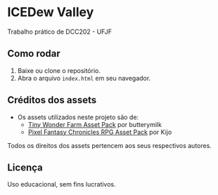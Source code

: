 # ICEDew Valley

Trabalho prático de DCC202 - UFJF

## Como rodar

1. Baixe ou clone o repositório.
2. Abra o arquivo `index.html` em seu navegador.

## Créditos dos assets

- Os assets utilizados neste projeto são de:
  - [Tiny Wonder Farm Asset Pack](https://butterymilk.itch.io/tiny-wonder-farm-asset-pack) por butterymilk
  - [Pixel Fantasy Chronicles RPG Asset Pack](https://kijosoft.itch.io/pixel-fantasy-chronicles-rpg-asset-pack) por Kijo

Todos os direitos dos assets pertencem aos seus respectivos autores.

## Licença

Uso educacional, sem fins lucrativos.
